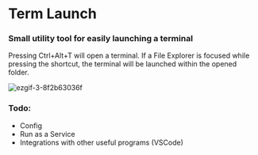 # Term Launch

### Small utility tool for easily launching a terminal

Pressing Ctrl+Alt+T will open a terminal.
If a File Explorer is focused while pressing the shortcut,
the terminal will be launched within the opened folder.

![ezgif-3-8f2b63036f](https://github.com/Meowlan/TermLaunch/assets/69299012/a8095913-619e-484a-a1b0-8b1bf634fd12)

### Todo:

-  Config
-  Run as a Service
-  Integrations with other useful programs (VSCode)
